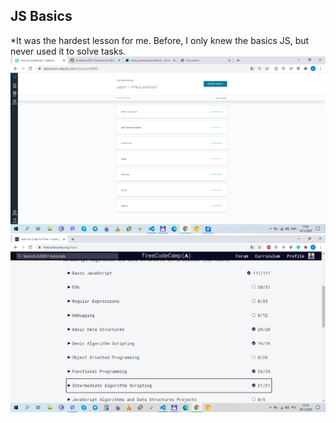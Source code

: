 ## JS Basics
*It was the hardest lesson for me. Before, I only knew the basics  JS, but never used it to solve tasks.
![](./Intro-JS.png)
![](./js_basics.png)
